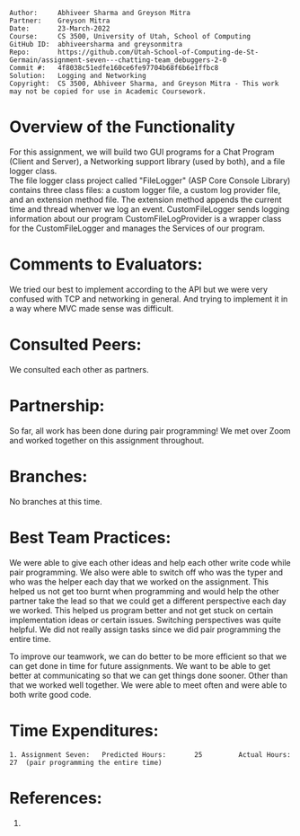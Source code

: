 ﻿```
Author:     Abhiveer Sharma and Greyson Mitra
Partner:    Greyson Mitra
Date:       23-March-2022
Course:     CS 3500, University of Utah, School of Computing
GitHub ID:  abhiveersharma and greysonmitra
Repo:       https://github.com/Utah-School-of-Computing-de-St-Germain/assignment-seven---chatting-team_debuggers-2-0
Commit #:   4f8038c51edfe160ce6fe97704b68f6b6e1ffbc8
Solution:   Logging and Networking
Copyright:  CS 3500, Abhiveer Sharma, and Greyson Mitra - This work may not be copied for use in Academic Coursework.
```

# Overview of the Functionality
For this assignment, we will build two GUI programs for a Chat Program (Client and Server), a Networking support library (used by both), and a file logger class.  
The file logger class project called "FileLogger" (ASP Core Console Library) contains three class files: a custom logger file, a custom log provider file, and an extension method file.
The extension method appends the current time and thread whenver we log an event.
CustomFileLogger sends logging information about our program 
CustomFileLogProvider is a wrapper class for the CustomFileLogger and manages the Services of our program.

# Comments to Evaluators:

We tried our best to implement according to the API but we were very confused with TCP and networking in general. And trying to implement it in a way where MVC made sense was 
difficult.

# Consulted Peers:

We consulted each other as partners.


# Partnership:

So far, all work has been done during pair programming! We met over Zoom and worked together on this assignment throughout.

# Branches:

No branches at this time.

# Best Team Practices:

We were able to give each other ideas and help each other write code while pair programming. We also were able to switch off who was the typer
and who was the helper each day that we worked on the assignment. This helped us not get too burnt when programming and would help the other 
partner take the lead so that we could get a different perspective each day we worked. This helped us program better and not get stuck on certain 
implementation ideas or certain issues. Switching perspectives was quite helpful. We did not really assign tasks since we did pair programming the entire time.

To improve our teamwork, we can do better to be more efficient so that we can get done in time for future assignments. We want to be able to get better at
communicating so that we can get things done sooner. Other than that we worked well together. We were able to meet often and were able to both write good code.


# Time Expenditures:

    1. Assignment Seven:   Predicted Hours:       25         Actual Hours:  27  (pair programming the entire time)  

# References:

1. 